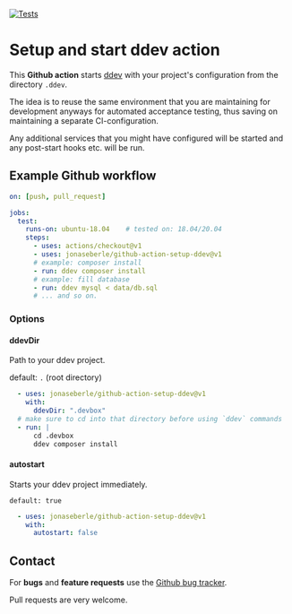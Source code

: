 [![Tests](https://github.com/jonaseberle/github-action-setup-ddev/workflows/tests/badge.svg?event=push)](https://github.com/jonaseberle/github-action-setup-ddev/actions)

# Setup and start ddev action

This **Github action** starts [ddev](https://github.com/drud/ddev/) with your project's configuration from the directory `.ddev`.

The idea is to reuse the same environment that you are maintaining for development anyways for automated acceptance testing, thus saving on maintaining a separate CI-configuration.

Any additional services that you might have configured will be started and any post-start hooks etc. will be run.

## Example Github workflow

```yaml
on: [push, pull_request]

jobs:
  test:
    runs-on: ubuntu-18.04    # tested on: 18.04/20.04
    steps:
      - uses: actions/checkout@v1
      - uses: jonaseberle/github-action-setup-ddev@v1
      # example: composer install
      - run: ddev composer install
      # example: fill database
      - run: ddev mysql < data/db.sql
      # ... and so on.
```

### Options

#### ddevDir

Path to your ddev project.

default: `.` (root directory)

```yaml
  - uses: jonaseberle/github-action-setup-ddev@v1
    with:
      ddevDir: ".devbox"
  # make sure to cd into that directory before using `ddev` commands
  - run: |
      cd .devbox
      ddev composer install
```
#### autostart

Starts your ddev project immediately. 

`default: true`

```yaml
  - uses: jonaseberle/github-action-setup-ddev@v1
    with:
      autostart: false
```


## Contact

For **bugs** and **feature requests** use the [Github bug tracker](https://github.com/jonaseberle/github-action-setup-ddev/issues).

Pull requests are very welcome.
